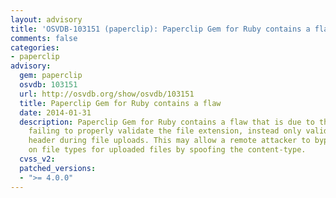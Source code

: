 ```yaml
---
layout: advisory
title: 'OSVDB-103151 (paperclip): Paperclip Gem for Ruby contains a flaw'
comments: false
categories:
- paperclip
advisory:
  gem: paperclip
  osvdb: 103151
  url: http://osvdb.org/show/osvdb/103151
  title: Paperclip Gem for Ruby contains a flaw
  date: 2014-01-31
  description: Paperclip Gem for Ruby contains a flaw that is due to the application
    failing to properly validate the file extension, instead only validating the Content-Type
    header during file uploads. This may allow a remote attacker to bypass restrictions
    on file types for uploaded files by spoofing the content-type.
  cvss_v2: 
  patched_versions:
  - ">= 4.0.0"
---
```


